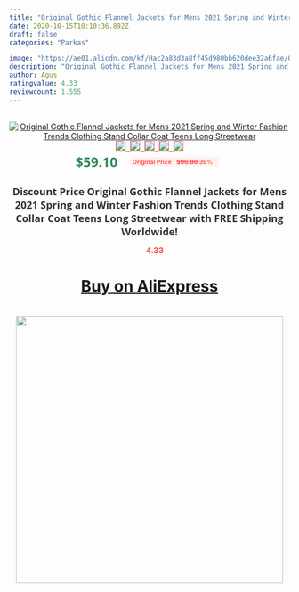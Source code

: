 ```yaml
---
title: "Original Gothic Flannel Jackets for Mens 2021 Spring and Winter Fashion Trends Clothing Stand Collar Coat Teens Long Streetwear"
date: 2020-10-15T10:10:36.892Z
draft: false
categories: "Parkas"

image: "https://ae01.alicdn.com/kf/Hac2a83d3a8ff45d980bb620dee32a6fae/Original-Gothic-Flannel-Jackets-for-Mens-2021-Spring-and-Winter-Fashion-Trends-Clothing-Stand-Collar-Coat.jpg"
description: "Original Gothic Flannel Jackets for Mens 2021 Spring and Winter Fashion Trends Clothing Stand Collar Coat Teens Long Streetwear"
author: Agus
ratingvalue: 4.33
reviewcount: 1.555
---
```

<br>
<div style="text-align: center;">
<a href="https://s.click.aliexpress.com/e/_9hriFx" target="_blank" rel="nofollow noopener noreferrer"><img alt="Original Gothic Flannel Jackets for Mens 2021 Spring and Winter Fashion Trends Clothing Stand Collar Coat Teens Long Streetwear" class="magnifier-image" src="https://ae01.alicdn.com/kf/Hac2a83d3a8ff45d980bb620dee32a6fae/Original-Gothic-Flannel-Jackets-for-Mens-2021-Spring-and-Winter-Fashion-Trends-Clothing-Stand-Collar-Coat.jpg_640x640.jpg">
<br>
<img style="border:1px solid salmon" src="https://ae01.alicdn.com/kf/Hac2a83d3a8ff45d980bb620dee32a6fae/Original-Gothic-Flannel-Jackets-for-Mens-2021-Spring-and-Winter-Fashion-Trends-Clothing-Stand-Collar-Coat.jpg_120x120.jpg">&nbsp;&nbsp;<img style="border:1px solid salmon" src="https://ae01.alicdn.com/kf/H0b9d85ca9fb84e9c93b102f569c4cd2c2/Original-Gothic-Flannel-Jackets-for-Mens-2021-Spring-and-Winter-Fashion-Trends-Clothing-Stand-Collar-Coat.jpg_120x120.jpg">&nbsp;&nbsp;<img style="border:1px solid salmon" src="https://ae01.alicdn.com/kf/Hfad18a2e1ee44d4caa663f77908c7893f/Original-Gothic-Flannel-Jackets-for-Mens-2021-Spring-and-Winter-Fashion-Trends-Clothing-Stand-Collar-Coat.jpg_120x120.jpg">&nbsp;&nbsp;<img style="border:1px solid salmon" src="https://ae01.alicdn.com/kf/H7ac353910dec4c08a264f21af0205537c/Original-Gothic-Flannel-Jackets-for-Mens-2021-Spring-and-Winter-Fashion-Trends-Clothing-Stand-Collar-Coat.jpg_120x120.jpg">&nbsp;&nbsp;<img style="border:1px solid salmon" src="https://ae01.alicdn.com/kf/H4df36c1b5b8c4116af089537184f238cV/Original-Gothic-Flannel-Jackets-for-Mens-2021-Spring-and-Winter-Fashion-Trends-Clothing-Stand-Collar-Coat.jpg_120x120.jpg"></a></div><br0>
<div style="text-align: center;"><span style="background-color: white; border: 0px; box-sizing: border-box; color: seagreen; display: inline-block; font-family: &quot;open sans&quot; , &quot;arial&quot; , &quot;helvetica&quot; , sans-serif , &quot;heiti&quot;; font-size: 24px; font-stretch: inherit; font-weight: 700; line-height: inherit; margin: 0px 10px 0px 0px; padding: 0px; vertical-align: middle;">$59.10 </span>
<span style="background: rgb(255 , 241 , 241); border-radius: 3px; border: 0px; box-sizing: border-box; color: #ff4747; display: inline-block; font-family: inherit; font-size: 12px; font-stretch: inherit; font-style: inherit; font-variant: inherit; font-weight: 600; line-height: inherit; margin: 0px; padding: 2px 5px; transform: scale(0.9); vertical-align: middle;">Original Price : <b style="text-decoration: line-through;">$96.88 </b> 39%&nbsp;&nbsp;</span></div>
<h1 style="color: #333333; display: inline-block; font-family: &quot;open sans&quot; , &quot;arial&quot; , &quot;helvetica&quot; , sans-serif , &quot;heiti&quot;; font-size: 18px; font-stretch: inherit; font-weight: 700; text-align: center;">Discount Price Original Gothic Flannel Jackets for Mens 2021 Spring and Winter Fashion Trends Clothing Stand Collar Coat Teens Long Streetwear with FREE Shipping Worldwide!</h1>
<div style="color: #ff4747; text-align: center;">
<img src="https://4.bp.blogspot.com/-M0ZcTcb-5uY/XleCXlxnR4I/AAAAAAAAAEc/OrjgMkXV1oMQFaCRZj5HQwOCBcu3w1FegCPcBGAYYCw/s1600/star.png" style="height: 15px;">&nbsp;<b>4.33</b></div>
<div class="button_cont" align="center"><a class="buynow_a" href="https://s.click.aliexpress.com/e/_9hriFx" target="_blank" rel="nofollow noopener noreferrer"><H1>Buy on AliExpress</H1></a></div><br>
<div class="separator" style="clear: both; text-align: center;">
<img src="https://lh3.googleusercontent.com/-pTy5HemUv9M/XlePHvY0dAI/AAAAAAAAAE4/0nX5iRUoIWY8eMW9Dpxeirr157OZliDIgCLcBGAsYHQ/s1600/badge.gif" width="480">
</div>
